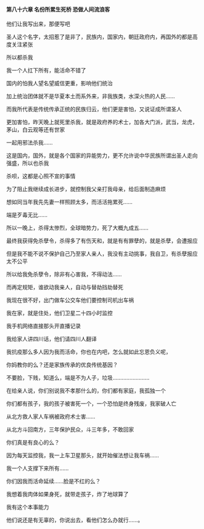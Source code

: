 #### 第八十六章 名份所累生死桥 恐做人间流浪客


他们让我写出来，那便写吧

圣人这个名字，太招惹了是非了，民族内，国家内，朝廷政府内，再国外的都是高度关注紧张

所以都杀我

我一个人扛下所有，能活命不错了

国内的怕我人望名望威信更重，影响他们统治

加上统治团体就不是华夏本土而系外来，非我族类，水深火热的人民……

而我所代表是传统传承正统的民族归云，他们更是害怕，又说证成所谓圣人

更加害怕，昨天晚上就死里杀我，就是政府养的术士，加各大门派，武当，龙虎，茅山，白云观等还有世家

一起用邪法杀我……

这是国内，国外，就是各个国家的异能势力，更不允许说中华民族所谓出圣人走向强盛，所以也杀我

杀呗，这都是心照不宣的事情

为了阻止我继续成长进步，就控制我父亲打我母亲，给后面制造麻烦

想如同当年我先先妻一样照顾太多，而活活拖累死……

端是歹毒无比……

所以一晚上，杀得太惨烈，全球暗势力，死了大概九成五……

最终我获得免杀孽令，杀得多了有伤天和，就是有有罪孽的，就是杀孽，会遭报应


但是我不能不说不保护自己乃至家人亲人，我没有主动挑事，我自卫，有杀孽报应太不公平

所以给我免杀孽令，除非有心害我，不得动法……

而再定规矩，谁欲动我亲人，自动与替劫挡劫替死


我现在很不好，出门做车公交车他们要控制司机出车祸

我在家，就是住处，他们卫星二十四小时监控

我手机网络直接那头开直播记录

我给家人讲四川话，他们请四川人翻译

我抗疫那么多人因为我而活命，你也在内吧，怎么就如此忘恩负义呢，


你妈教你的么？还是家族传承的优良传统基因？

不要脸，下贱，知道么，端是不为人子，垃圾……………………

在给亲人说，你们别说我不孝那什么的，你们都有家庭，我孤独一个

你们都有孩子，我的孩子被害死一个，一个恐怕是终身残废，我家破人亡

从北方救人家人车祸被政府术士害……

从北方斗回南方，三年保护民众，斗三年多，不敢回家

你们真是有良心的么？

因为每天监控我，我一上车卫星那头，就开始催法想让我车祸……

我一个人支撑下来所有……

你们因我而活命延续……脸是不红的么？

我想着我肉体如果身死，就带走孩子，炸了地球算了

我有这个本事能力

他们说还是有无辜的，你说出去，看他们怎么办就行……。



